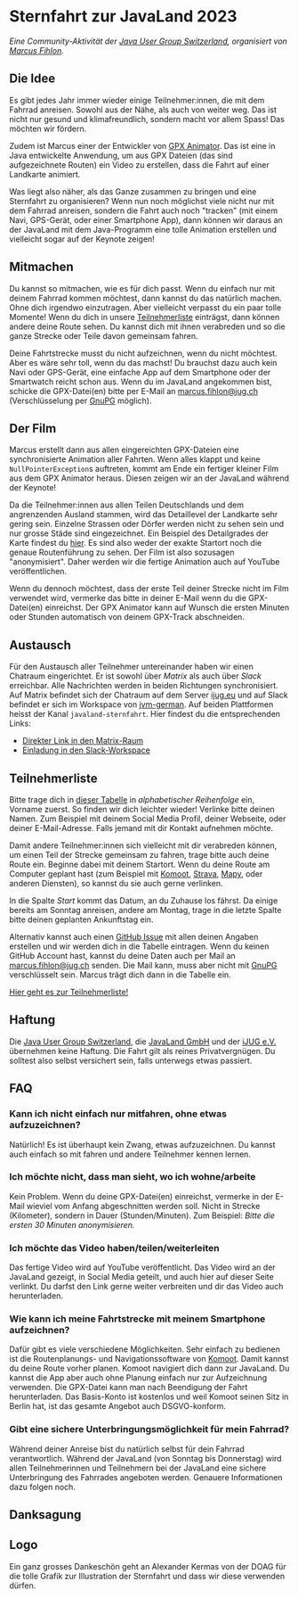 # Sternfahrt zur JavaLand 2023

*Eine Community-Aktivität der [Java User Group Switzerland](https://www.jug.ch/), organisiert von [Marcus Fihlon](https://fosstodon.org/@McPringle).*

## Die Idee

Es gibt jedes Jahr immer wieder einige Teilnehmer:innen, die mit dem Fahrrad anreisen. Sowohl aus der Nähe, als auch von weiter weg. Das ist nicht nur gesund und klimafreundlich, sondern macht vor allem Spass! Das möchten wir fördern.

Zudem ist Marcus einer der Entwickler von [GPX Animator](https://gpx-animator.app/). Das ist eine in Java entwickelte Anwendung, um aus GPX Dateien (das sind aufgezeichnete Routen) ein Video zu erstellen, dass die Fahrt auf einer Landkarte animiert.

Was liegt also näher, als das Ganze zusammen zu bringen und eine Sternfahrt zu organisieren? Wenn nun noch möglichst viele nicht nur mit dem Fahrrad anreisen, sondern die Fahrt auch noch "tracken" (mit einem Navi, GPS-Gerät, oder einer Smartphone App), dann können wir daraus an der JavaLand mit dem Java-Programm eine tolle Animation erstellen und vielleicht sogar auf der Keynote zeigen!

## Mitmachen

Du kannst so mitmachen, wie es für dich passt. Wenn du einfach nur mit deinem Fahrrad kommen möchtest, dann kannst du das natürlich machen. Ohne dich irgendwo einzutragen. Aber vielleicht verpasst du ein paar tolle Momente! Wenn du dich in unsere [Teilnehmerliste](#user-content-teilnehmerliste) einträgst, dann können andere deine Route sehen. Du kannst dich mit ihnen verabreden und so die ganze Strecke oder Teile davon gemeinsam fahren.

Deine Fahrtstrecke musst du nicht aufzeichnen, wenn du nicht möchtest. Aber es wäre sehr toll, wenn du das machst! Du brauchst dazu auch kein Navi oder GPS-Gerät, eine einfache App auf dem Smartphone oder der Smartwatch reicht schon aus. Wenn du im JavaLand angekommen bist, schicke die GPX-Datei(en) bitte per E-Mail an marcus.fihlon@jug.ch (Verschlüsselung per [GnuPG](https://keys.openpgp.org/search?q=marcus.fihlon%40jug.ch) möglich).

## Der Film

Marcus erstellt dann aus allen eingereichten GPX-Dateien eine synchronisierte Animation aller Fahrten. Wenn alles klappt und keine `NullPointerException`s auftreten, kommt am Ende ein fertiger kleiner Film aus dem GPX Animator heraus. Diesen zeigen wir an der JavaLand während der Keynote!

Da die Teilnehmer:innen aus allen Teilen Deutschlands und dem angrenzenden Ausland stammen, wird das Detaillevel der Landkarte sehr gering sein. Einzelne Strassen oder Dörfer werden nicht zu sehen sein und nur grosse Städe sind eingezeichnet. Ein Beispiel des Detailgrades der Karte findest du [hier](map_example.png). Es sind also weder der exakte Startort noch die genaue Routenführung zu sehen. Der Film ist also sozusagen "anonymisiert". Daher werden wir die fertige Animation auch auf YouTube veröffentlichen.

Wenn du dennoch möchtest, dass der erste Teil deiner Strecke nicht im Film verwendet wird, vermerke das bitte in deiner E-Mail wenn du die GPX-Datei(en) einreichst. Der GPX Animator kann auf Wunsch die ersten Minuten oder Stunden automatisch von deinem GPX-Track abschneiden.

## Austausch

Für den Austausch aller Teilnehmer untereinander haben wir einen Chatraum eingerichtet. Er ist sowohl über _Matrix_ als auch über _Slack_ erreichbar. Alle Nachrichten werden in beiden Richtungen synchronisiert. Auf Matrix befindet sich der Chatraum auf dem Server [ijug.eu](https://chat.ijug.eu/) und auf Slack befindet er sich im Workspace von [jvm-german](https://jvm-german.slack.com/). Auf beiden Plattformen heisst der Kanal `javaland-sternfahrt`. Hier findest du die entsprechenden Links:

- [Direkter Link in den Matrix-Raum](https://matrix.to/#/#javaland-sternfahrt:ijug.eu)
- [Einladung in den Slack-Workspace](http://bit.ly/jvmg-invite)

## Teilnehmerliste

Bitte trage dich in [dieser Tabelle](Teilnehmer.md) in *alphabetischer Reihenfolge* ein, Vorname zuerst. So finden wir dich leichter wieder! Verlinke bitte deinen Namen. Zum Beispiel mit deinem Social Media Profil, deiner Webseite, oder deiner E-Mail-Adresse. Falls jemand mit dir Kontakt aufnehmen möchte.

Damit andere Teilnehmer:innen sich vielleicht mit dir verabreden können, um einen Teil der Strecke gemeinsam zu fahren, trage bitte auch deine Route ein. Beginne dabei mit deinem Startort. Wenn du deine Route am Computer geplant hast (zum Beispiel mit [Komoot](https://www.komoot.de/), [Strava](https://www.strava.com/), [Mapy](https://de.mapy.cz/), oder anderen Diensten), so kannst du sie auch gerne verlinken.

In die Spalte *Start* kommt das Datum, an du Zuhause los fährst. Da einige bereits am Sonntag anreisen, andere am Montag, trage in die letzte Spalte bitte deinen geplanten Ankunftstag ein.

Alternativ kannst auch einen [GitHub Issue](https://github.com/McPringle/javaland-sternfahrt-2023/issues/new/choose) mit allen deinen Angaben erstellen und wir werden dich in die Tabelle eintragen. Wenn du keinen GitHub Account hast, kannst du deine Daten auch per Mail an marcus.fihlon@jug.ch senden. Die Mail kann, muss aber nicht mit [GnuPG](https://keys.openpgp.org/search?q=marcus.fihlon%40jug.ch) verschlüsselt sein. Marcus trägt dich dann in die Tabelle ein.

[Hier geht es zur Teilnehmerliste!](Teilnehmer.md)

## Haftung

Die [Java User Group Switzerland](https://www.jug.ch/), die [JavaLand GmbH](https://www.javaland.eu/) und der [iJUG e.V.](https://www.ijug.eu/) übernehmen keine Haftung. Die Fahrt gilt als reines Privatvergnügen. Du solltest also selbst versichert sein, falls unterwegs etwas passiert.

## FAQ

### Kann ich nicht einfach nur mitfahren, ohne etwas aufzuzeichnen?

Natürlich! Es ist überhaupt kein Zwang, etwas aufzuzeichnen. Du kannst auch einfach so mit fahren und andere Teilnehmer kennen lernen.

### Ich möchte nicht, dass man sieht, wo ich wohne/arbeite

Kein Problem. Wenn du deine GPX-Datei(en) einreichst, vermerke in der E-Mail wieviel vom Anfang abgeschnitten werden soll. Nicht in Strecke (Kilometer), sondern in Dauer (Stunden/Minuten). Zum Beispiel: *Bitte die ersten 30 Minuten anonymisieren.*

### Ich möchte das Video haben/teilen/weiterleiten

Das fertige Video wird auf YouTube veröffentlicht. Das Video wird an der JavaLand gezeigt, in Social Media geteilt, und auch hier auf dieser Seite verlinkt. Du darfst den Link gerne weiter verbreiten und dir das Video auch herunterladen.

### Wie kann ich meine Fahrtstrecke mit meinem Smartphone aufzeichnen?

Dafür gibt es viele verschiedene Möglichkeiten. Sehr einfach zu bedienen ist die Routenplanungs- und Navigationssoftware von [Komoot](https://www.komoot.de/). Damit kannst du deine Route vorher planen. Komoot navigiert dich dann zur JavaLand. Du kannst die App aber auch ohne Planung einfach nur zur Aufzeichnung verwenden. Die GPX-Datei kann man nach Beendigung der Fahrt herunterladen. Das Basis-Konto ist kostenlos und weil Komoot seinen Sitz in Berlin hat, ist das gesamte Angebot auch DSGVO-konform.

### Gibt eine sichere Unterbringungsmöglichkeit für mein Fahrrad?

Während deiner Anreise bist du natürlich selbst für dein Fahrrad verantwortlich. Während der JavaLand (von Sonntag bis Donnerstag) wird allen Teilnehmerinnen und Teilnehmern bei der JavaLand eine sichere Unterbringung des Fahrrades angeboten werden. Genauere Informationen dazu folgen noch.

## Danksagung

## Logo

Ein ganz grosses Dankeschön geht an Alexander Kermas von der DOAG für die tolle Grafik zur Illustration der Sternfahrt und dass wir diese verwenden dürfen.
